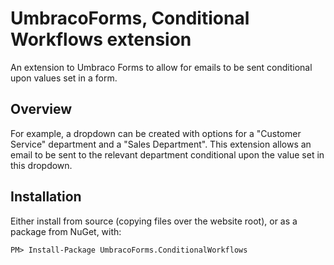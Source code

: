 # UmbracoForms, Conditional Workflows extension

An extension to Umbraco Forms to allow for emails to be sent conditional upon values set in a form.

## Overview

For example, a dropdown can be created with options for a "Customer Service" department and a "Sales Department". This extension allows an email to be sent to the relevant department conditional upon the value set in this dropdown.

## Installation

Either install from source (copying files over the website root), or as a package from NuGet, with:

`PM> Install-Package UmbracoForms.ConditionalWorkflows`
